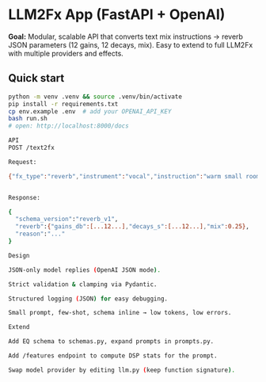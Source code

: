 # LLM2Fx App (FastAPI + OpenAI)

**Goal:** Modular, scalable API that converts text mix instructions → reverb JSON parameters (12 gains, 12 decays, mix). Easy to extend to full LLM2Fx with multiple providers and effects.

## Quick start
```bash
python -m venv .venv && source .venv/bin/activate
pip install -r requirements.txt
cp env.example .env  # add your OPENAI_API_KEY
bash run.sh
# open: http://localhost:8000/docs

API
POST /text2fx

Request:

{"fx_type":"reverb","instrument":"vocal","instruction":"warm small room"}


Response:

{
  "schema_version":"reverb_v1",
  "reverb":{"gains_db":[...12...],"decays_s":[...12...],"mix":0.25},
  "reason":"..."
}

Design

JSON-only model replies (OpenAI JSON mode).

Strict validation & clamping via Pydantic.

Structured logging (JSON) for easy debugging.

Small prompt, few-shot, schema inline → low tokens, low errors.

Extend

Add EQ schema to schemas.py, expand prompts in prompts.py.

Add /features endpoint to compute DSP stats for the prompt.

Swap model provider by editing llm.py (keep function signature).
